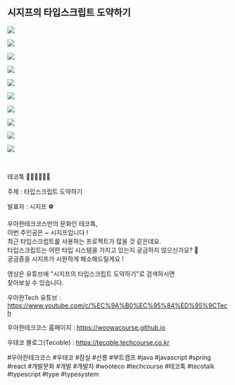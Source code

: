 ## 시지프의 타입스크립트 도약하기

![](001.png)

![](002.png)

![](003.png)

![](004.png)

![](005.png)

![](006.png)

![](007.png)

![](008.png)

![](009.png)

![](010.png)


<br>

테코톡 👩🏻‍💻🧑🏻‍💻    
  
주제 : 타입스크립트 도약하기   
  
발표자 : 시지프 ⚽️   
   
우아한테크코스만의 문화인 테코톡,   
이번 주인공은 ~ 시지프입니다 !   
최근 타입스크립트를 사용하는 프로젝트가 많을 것 같은데요.    
타입스크립트는 어떤 타입 시스템을 가지고 있는지 궁금하지 않으신가요? 🤔    
궁금증을 시지프가 시원하게 해소해드릴게요 !  
   
영상은 유튜브에 "시지프의 타입스크립트 도약하기"로 검색하시면    
찾아보실 수 있습니다.  
   
우아한Tech 유튜브 : https://www.youtube.com/c/%EC%9A%B0%EC%95%84%ED%95%9CTech

우아한테크코스 홈페이지 : https://woowacourse.github.io

우테코 블로그(Tecoble) : https://tecoble.techcourse.co.kr

#우아한테크코스 #우테코 #잠실 #선릉 #부트캠프 #java #javascript #spring #react #개발문화 #개발 #개발자 #wooteco #techcourse #테코톡 #tecotalk #typescript #type #typesystem
